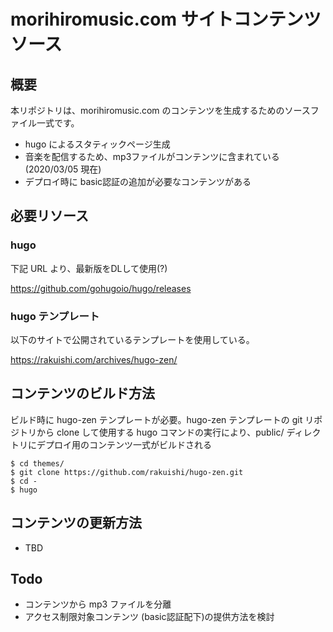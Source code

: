 # morihiromusic.com サイトコンテンツソース

## 概要

本リポジトリは、morihiromusic.com のコンテンツを生成するためのソースファイル一式です。

- hugo によるスタティックページ生成
- 音楽を配信するため、mp3ファイルがコンテンツに含まれている (2020/03/05 現在)
- デプロイ時に basic認証の追加が必要なコンテンツがある

## 必要リソース

### hugo

下記 URL より、最新版をDLして使用(?)

https://github.com/gohugoio/hugo/releases

### hugo テンプレート

以下のサイトで公開されているテンプレートを使用している。

https://rakuishi.com/archives/hugo-zen/

## コンテンツのビルド方法

ビルド時に hugo-zen テンプレートが必要。hugo-zen テンプレートの git リポジトリから clone して使用する
hugo コマンドの実行により、public/ ディレクトリにデプロイ用のコンテンツ一式がビルドされる

```
$ cd themes/
$ git clone https://github.com/rakuishi/hugo-zen.git
$ cd -
$ hugo
```

## コンテンツの更新方法

- TBD

## Todo

- コンテンツから mp3 ファイルを分離
- アクセス制限対象コンテンツ (basic認証配下)の提供方法を検討


